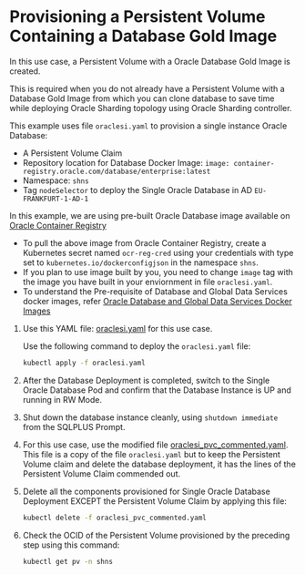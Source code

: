 # Provisioning a Persistent Volume Containing a Database Gold Image

 In this use case, a Persistent Volume with a Oracle Database Gold Image is created. 
 
 This is required when you do not already have a Persistent Volume with a Database Gold Image from which you can clone database to save time while deploying Oracle Sharding topology using Oracle Sharding controller.

This example uses file `oraclesi.yaml` to provision a single instance Oracle Database:

* A Persistent Volume Claim
* Repository location for Database Docker Image: `image: container-registry.oracle.com/database/enterprise:latest`
* Namespace: `shns`
* Tag `nodeSelector` to deploy the Single Oracle Database in AD `EU-FRANKFURT-1-AD-1`

In this example, we are using pre-built Oracle Database image available on [Oracle Container Registry](https://container-registry.oracle.com/)
  * To pull the above image from Oracle Container Registry, create a Kubernetes secret named `ocr-reg-cred` using your credentials with type set to `kubernetes.io/dockerconfigjson` in the namespace `shns`.
  * If you plan to use image built by you, you need to change `image` tag with the image you have built in your enviornment in file `oraclesi.yaml`.
  * To understand the Pre-requisite of Database and Global Data Services docker images, refer [Oracle Database and Global Data Services Docker Images](../ORACLE_SHARDING_CONTROLLER_README.md#3-oracle-database-and-global-data-services-docker-images)

1. Use this YAML file: [oraclesi.yaml](./doc/sharding/provisioning/oraclesi.yaml) for this use case.

    Use the following command to deploy the `oraclesi.yaml` file:

    ```sh
    kubectl apply -f oraclesi.yaml
    ```

2. After the Database Deployment is completed, switch to the Single Oracle Database Pod and confirm that the Database Instance is UP and running in RW Mode.
3. Shut down the database instance cleanly, using `shutdown immediate` from the SQLPLUS Prompt.
4. For this use case, use the modified file [oraclesi_pvc_commented.yaml](./doc/sharding/provisioning/oraclesi_pvc_commented.yaml). This file is a copy of the file `oraclesi.yaml` but to keep the Persistent Volume claim and delete the database deployment, it has the lines of the Persistent Volume Claim commended out.
5. Delete all the components provisioned for Single Oracle Database Deployment EXCEPT the Persistent Volume Claim by applying this file:

    ```sh
    kubectl delete -f oraclesi_pvc_commented.yaml
    ```

6. Check the OCID of the Persistent Volume provisioned by the preceding step using this command:

    ```sh
    kubectl get pv -n shns
    ```
